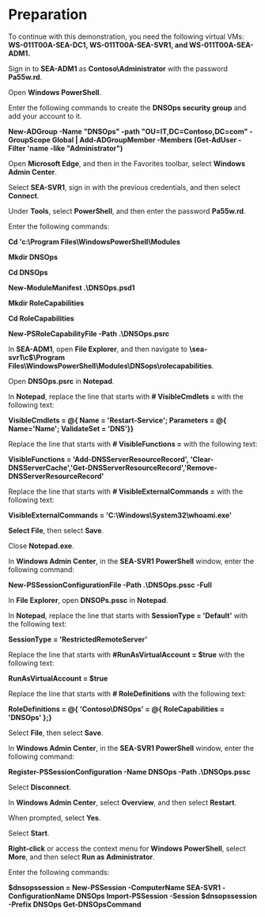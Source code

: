 # Preparation
To continue with this demonstration, you need the following virtual VMs: **WS-011T00A-SEA-DC1, WS-011T00A-SEA-SVR1, and WS-011T00A-SEA-ADM1.**

Sign in to **SEA-ADM1** as **Contoso\Administrator** with the password **Pa55w.rd**.

Open **Windows PowerShell**.

Enter the following commands to create the **DNSOps security group** and add your account to it.

**New-ADGroup -Name "DNSOps" -path "OU=IT,DC=Contoso,DC=com" -GroupScope Global | Add-ADGroupMember -Members (Get-AdUser -Filter 'name -like "Administrator")** 

Open **Microsoft Edge**, and then in the Favorites toolbar, select **Windows Admin Center**.

Select **SEA-SVR1**, sign in with the previous credentials, and then select **Connect**.

Under **Tools**, select **PowerShell**, and then enter the password **Pa55w.rd**.

Enter the following commands:

**Cd 'c:\Program Files\WindowsPowerShell\Modules** 

**Mkdir DNSOps**

**Cd DNSOps**

**New-ModuleManifest .\DNSOps.psd1** 

**Mkdir RoleCapabilities** 

**Cd RoleCapabilities** 

**New-PSRoleCapabilityFile -Path .\DNSOps.psrc**

In **SEA-ADM1**, open **File Explorer**, and then navigate to **\\sea-svr1\c$\Program Files\WindowsPowerShell\Modules\DNSops\rolecapabilities**.

Open **DNSOps.psrc** in **Notepad**.

In **Notepad**, replace the line that starts with **# VisibleCmdlets =** with the following text:

**VisibleCmdlets = @{ Name = 'Restart-Service'; Parameters = @{ Name='Name'; ValidateSet = 'DNS'}}** 

Replace the line that starts with **# VisibleFunctions =** with the following text:

**VisibleFunctions = 'Add-DNSServerResourceRecord', 'Clear-DNSServerCache','Get-DNSServerResourceRecord','Remove-DNSServerResourceRecord'** 

Replace the line that starts with **# VisibleExternalCommands =** with the following text:

**VisibleExternalCommands = 'C:\Windows\System32\whoami.exe'** 

**Select File**, then select **Save**.

Close **Notepad.exe**.

In **Windows Admin Center**, in the **SEA-SVR1 PowerShell** window, enter the following command:

**New-PSSessionConfigurationFile -Path .\DNSOps.pssc -Full** 

In **File Explorer**, open **DNSOPs.pssc** in **Notepad**.

In **Notepad**, replace the line that starts with **SessionType = 'Default'** with the following text:

**SessionType = 'RestrictedRemoteServer'** 

Replace the line that starts with **#RunAsVirtualAccount = $true** with the following text:

**RunAsVirtualAccount = $true** 

Replace the line that starts with **# RoleDefinitions** with the following text:

**RoleDefinitions = @{ 'Contoso\DNSOps' = @{ RoleCapabilities = 'DNSOps' };}** 

Select **File**, then select **Save**.

In **Windows Admin Center**, in the **SEA-SVR1 PowerShell** window, enter the following command:

**Register-PSSessionConfiguration -Name DNSOps -Path .\DNSOps.pssc**

Select **Disconnect**.

In **Windows Admin Center**, select **Overview**, and then select **Restart**.

When prompted, select **Yes**.

Select **Start**.

**Right-click** or access the context menu for **Windows PowerShell**, select **More**, and then select **Run as Administrator**.

Enter the following commands:

**$dnsopssession = New-PSSession -ComputerName SEA-SVR1 -ConfigurationName DNSOps Import-PSSession -Session $dnsopssession -Prefix DNSOps Get-DNSOpsCommand**

